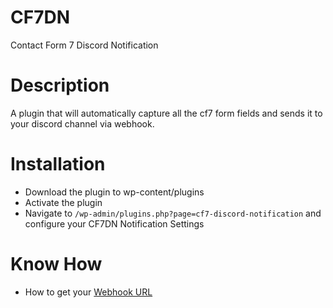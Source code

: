 # CF7DN
Contact Form 7 Discord Notification

# Description
A plugin that will automatically capture all the cf7 form fields and sends it to your discord channel via webhook.

# Installation
* Download the plugin to wp-content/plugins
* Activate the plugin
* Navigate to `/wp-admin/plugins.php?page=cf7-discord-notification` and configure your CF7DN Notification Settings

# Know How
* How to get your [Webhook URL](https://support.discord.com/hc/en-us/articles/228383668-Intro-to-Webhooks#:~:text=Choose%20the%20repository%20that%20you,the%20%22Payload%20URL%22%20blank.)
